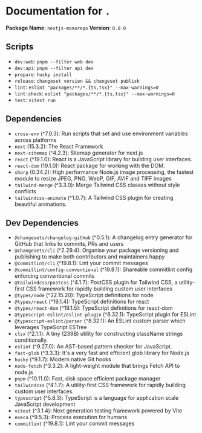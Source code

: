 # Documentation for `.`

**Package Name**: `nextjs-monorepo`
**Version**: `0.0.0`

## Scripts
- `dev:web`: `pnpm --filter web dev`
- `dev:api`: `pnpm --filter api dev`
- `prepare`: `husky install`
- `release`: `changeset version && changeset publish`
- `lint`: `eslint "packages/**/*.{ts,tsx}" --max-warnings=0`
- `lint:check`: `eslint "packages/**/*.{ts,tsx}" --max-warnings=0`
- `test`: `vitest run`

## Dependencies
- `cross-env` (^7.0.3): Run scripts that set and use environment variables across platforms
- `next` (15.3.2): The React Framework
- `next-sitemap` (^4.2.3): Sitemap generator for next.js
- `react` (^19.1.0): React is a JavaScript library for building user interfaces.
- `react-dom` (19.1.0): React package for working with the DOM.
- `sharp` (0.34.2): High performance Node.js image processing, the fastest module to resize JPEG, PNG, WebP, GIF, AVIF and TIFF images
- `tailwind-merge` (^3.3.0): Merge Tailwind CSS classes without style conflicts
- `tailwindcss-animate` (^1.0.7): A Tailwind CSS plugin for creating beautiful animations.

## Dev Dependencies
- `@changesets/changelog-github` (^0.5.1): A changelog entry generator for GitHub that links to commits, PRs and users
- `@changesets/cli` (^2.29.4): Organise your package versioning and publishing to make both contributors and maintainers happy
- `@commitlint/cli` (^19.8.1): Lint your commit messages
- `@commitlint/config-conventional` (^19.8.1): Shareable commitlint config enforcing conventional commits
- `@tailwindcss/postcss` (^4.1.7): PostCSS plugin for Tailwind CSS, a utility-first CSS framework for rapidly building custom user interfaces
- `@types/node` (^22.15.20): TypeScript definitions for node
- `@types/react` (^19.1.4): TypeScript definitions for react
- `@types/react-dom` (^19.1.5): TypeScript definitions for react-dom
- `@typescript-eslint/eslint-plugin` (^8.32.1): TypeScript plugin for ESLint
- `@typescript-eslint/parser` (^8.32.1): An ESLint custom parser which leverages TypeScript ESTree
- `clsx` (^2.1.1): A tiny (239B) utility for constructing className strings conditionally.
- `eslint` (^9.27.0): An AST-based pattern checker for JavaScript.
- `fast-glob` (^3.3.3): It's a very fast and efficient glob library for Node.js
- `husky` (^9.1.7): Modern native Git hooks
- `node-fetch` (^3.3.2): A light-weight module that brings Fetch API to node.js
- `pnpm` (^10.11.0): Fast, disk space efficient package manager
- `tailwindcss` (^4.1.7): A utility-first CSS framework for rapidly building custom user interfaces.
- `typescript` (^5.8.3): TypeScript is a language for application scale JavaScript development
- `vitest` (^3.1.4): Next generation testing framework powered by Vite
- `execa` (^9.5.3): Process execution for humans
- `commitlint` (^19.8.1): Lint your commit messages